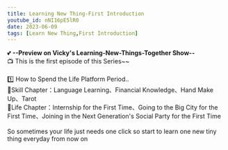 ```yaml
---
title: Learning New Thing-First Introduction
youtube_id: nNI16pE5lR0
date: 2023-06-09
tags: [Learn New Thing,First Introduction]
---
```

💕 **--Preview on Vicky's Learning-New-Things-Together Show--**
<br />
📺 This is the first episode of this Series~~
<br />
<br />
1️⃣ How to Spend the Life Platform Period..
<br />
🥇Skill Chapter：Language Learning、Financial Knowledge、Hand Make Up、Tarot
<br />
🥇Life Chapter：Internship for the First Time、Going to the Big City for the First Time、Joining in the Next Generation's Social Party for the First Time
<br />
<br />
So sometimes your life just needs one click so start to learn one new tiny thing everyday from now on

